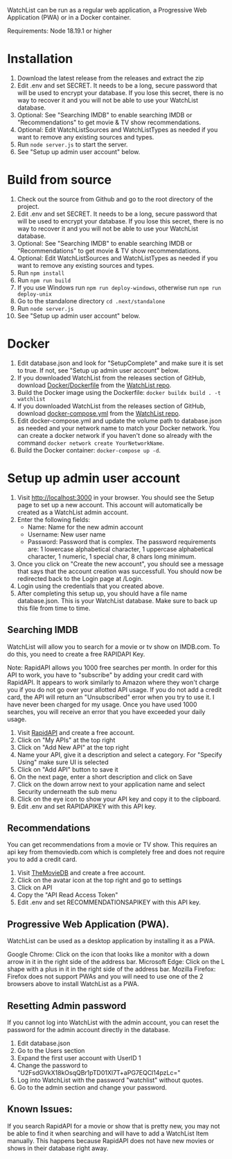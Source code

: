 WatchList can be run as a regular web application, a Progressive Web Application (PWA) or in a Docker container.

Requirements: Node 18.19.1 or higher

# Installation
1. Download the latest release from the releases and extract the zip
1. Edit .env and set SECRET. It needs to be a long, secure password that will be used to encrypt your database. If you lose this secret, there is no way to recover it and you will not be able to use your WatchList database.
1. Optional: See "Searching IMDB" to enable searching IMDB or "Recommendations" to get movie & TV show recommendations.
1. Optional: Edit WatchListSources and WatchListTypes as needed if you want to remove any existing sources and types.
1. Run `node server.js` to start the server.
1. See "Setup up admin user account" below.

# Build from source
1. Check out the source from Github and go to the root directory of the project.
1. Edit .env and set SECRET. It needs to be a long, secure password that will be used to encrypt your database. If you lose this secret, there is no way to recover it and you will not be able to use your WatchList database.
1. Optional: See "Searching IMDB" to enable searching IMDB or "Recommendations" to get movie & TV show recommendations.
1. Optional: Edit WatchListSources and WatchListTypes as needed if you want to remove any existing sources and types.
1. Run `npm install`
1. Run `npm run build`
1. If you use Windows run `npm run deploy-windows`, otherwise run `npm run deploy-unix`
1. Go to the standalone directory `cd .next/standalone`
1. Run `node server.js`
1. See "Setup up admin user account" below.

# Docker
1. Edit database.json and look for "SetupComplete" and make sure it is set to true. If not, see "Setup up admin user account" below.
1. If you downloaded WatchList from the releases section of GitHub, download [Docker/Dockerfile](https://github.com/SegiH/WatchList/blob/main/Docker/Dockerfile) from the [WatchList repo](https://github.com/SegiH/WatchList).
1. Build the Docker image using the Dockerfile: `docker buildx build . -t watchlist`
1. If you downloaded WatchList from the releases section of GitHub, download [docker-compose.yml](https://github.com/SegiH/WatchList/blob/main/Docker/docker-compose.yml) from the [WatchList repo](https://github.com/SegiH/WatchList).
1. Edit docker-compose.yml and update the volume path to database.json as needed and your network name to match your Docker network. You can create a docker network if you haven't done so already with the command `docker network create YourNetworkName`.
1. Build the Docker container: `docker-compose up -d`.

# Setup up admin user account
1. Visit [http://localhost:3000](http://localhost:3000) in your browser. You should see the Setup page to set up a new account. This account will automatically be created as a WatchList admin account.
1. Enter the following fields:
   - Name: Name for the new admin account
   - Username: New user name
   - Password: Password that is complex. The password requirements are: 1 lowercase alphabetical character, 1 uppercase alphabetical character, 1 numeric, 1 special char, 8 chars long minimum.
1. Once you click on "Create the new account", you should see a message that says that the account creation was successfull. You should now be redirected back to the Login page at /Login.
1. Login using the credentials that you created above.
1. After completing this setup up, you should have a file name database.json. This is your WatchList database. Make sure to back up this file from time to time.

## Searching IMDB
WatchList will allow you to search for a movie or tv show on IMDB.com. To do this, you need to create a free RAPIDAPI Key. 

Note: RapidAPI allows you 1000 free searches per month. In order for this API to work, you have to "subscribe" by adding your credit card with RapidAPI. It appears to work similarly to Amazon where they won't charge you if you do not go over your allotted API usage. If you do not add a credit card, the API will return an "Unsubscribed" error when you try to use it. I have never been charged for my usage. Once you have used 1000 searches, you will receive an error that you have exceeded your daily usage.

1. Visit [RapidAPI](https://rapidapi.com) and create a free account.
1. Click on "My APIs" at the top right
1. Click on "Add New API" at the top right
1. Name your API, give it a description and select a category. For "Specify Using" make sure UI is selected
1. Click on "Add API" button to save it
1. On the next page, enter a short description and click on Save
1. Click on the down arrow next to your application name and select Security underneath the sub menu
1. Click on the eye icon to show your API key and copy it to the clipboard.
1. Edit .env and set RAPIDAPIKEY with this API key.

## Recommendations
You can get recommendations from a movie or TV show. This requires an api key from themoviedb.com which is completely free and does not require you to add a credit card.

1. Visit [TheMovieDB](https://www.themoviedb.org) and create a free account.
1. Click on the avatar icon at the top right and go to settings
1. Click on API
1. Copy the "API Read Access Token"
1. Edit .env and set RECOMMENDATIONSAPIKEY with this API key.

## Progressive Web Application (PWA).
WatchList can be used as a desktop application by installing it as a PWA.

Google Chrome: Click on the icon that looks like a monitor with a down arrow in it in the right side of the address bar.
Microsoft Edge: Click on the L shape with a plus in it in the right side of the address bar.
Mozilla Firefox: Firefox does not support PWAs and you will need to use one of the 2 browsers above to install WatchList as a PWA.

## Resetting Admin password
If you cannot log into WatchList with the admin account, you can reset the password for the admin account directly in the database.
1. Edit database.json
1. Go to the Users section
1. Expand the first user account with UserID 1
1. Change the password to "U2FsdGVkX18kOsqQBr1pTD01Xl7T+aPG7EQCl14pzLc="
1. Log into WatchList with the password "watchlist" without quotes.
1. Go to the admin section and change your password.

## Known Issues:

If you search RapidAPI for a movie or show that is pretty new, you may not be able to find it when searching and will have to add a WatchList Item manually. This happens because RapidAPI does not have new movies or shows in their database right away.